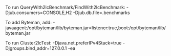 To run QueryWith2lcBenchmark/FindWith2lcBenchmark:
-Djub.consumers=CONSOLE,H2 -Djub.db.file=.benchmarks

To add Byteman, add:
-javaagent:/opt/byteman/lib/byteman.jar=listener:true,boot:/opt/byteman/lib/byteman.jar

To run Cluster2lcTest:
-Djava.net.preferIPv4Stack=true -Djgroups.bind_addr=127.0.0.1 -ea